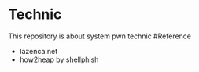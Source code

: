 # Technic
This repository is about system pwn technic
#Reference
* lazenca.net
* how2heap by shellphish
